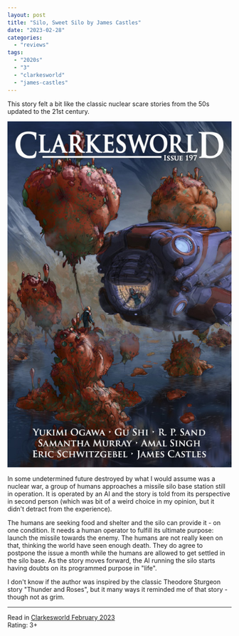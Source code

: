 ```yaml
---
layout: post
title: "Silo, Sweet Silo by James Castles"
date: "2023-02-28"
categories:
  - "reviews"
tags:
  - "2020s"
  - "3"
  - "clarkesworld"
  - "james-castles"
---
```


This story felt a bit like the classic nuclear scare stories from the 50s updated to the 21st century.

![](/assets/images/cw_197_800.jpg)

In some undetermined future destroyed by what I would assume was a nuclear war, a group of humans approaches a missile silo base station still in operation. It is operated by an AI and the story is told from its perspective in second person (which was bit of a weird choice in my opinion, but it didn't detract from the experience).

The humans are seeking food and shelter and the silo can provide it - on one condition. It needs a human operator to fulfill its ultimate purpose: launch the missile towards the enemy. The humans are not really keen on that, thinking the world have seen enough death. They do agree to postpone the issue a month while the humans are allowed to get settled in the silo base. As the story moves forward, the AI running the silo starts having doubts on its programmed purpose in "life".

I don't know if the author was inspired by the classic Theodore Sturgeon story "Thunder and Roses", but it many ways it reminded me of that story - though not as grim.

* * *

Read in [Clarkesworld February 2023](https://clarkesworldmagazine.com/castles_02_23/)\
Rating: 3+
